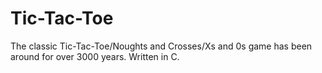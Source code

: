 # Tic-Tac-Toe
The classic Tic-Tac-Toe/Noughts and Crosses/Xs and 0s game has been around for over 3000 years.
Written in C.
